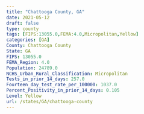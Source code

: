 ```yaml
---
title: "Chattooga County, GA"
date: 2021-05-12
draft: false
type: county
tags: [FIPS:13055.0,FEMA:4.0,Micropolitan,Yellow]
categories: [GA]
County: Chattooga County
State: GA
FIPS: 13055.0
FEMA_Region: 4.0
Population: 24789.0
NCHS_Urban_Rural_Classification: Micropolitan
Tests_in_prior_14_days: 257.0
Fourteen_day_test_rate_per_100000: 1037.0
Percent_Positivity_in_prior_14_days: 0.105
Level: Yellow
url: /states/GA/chattooga-county
---
```



